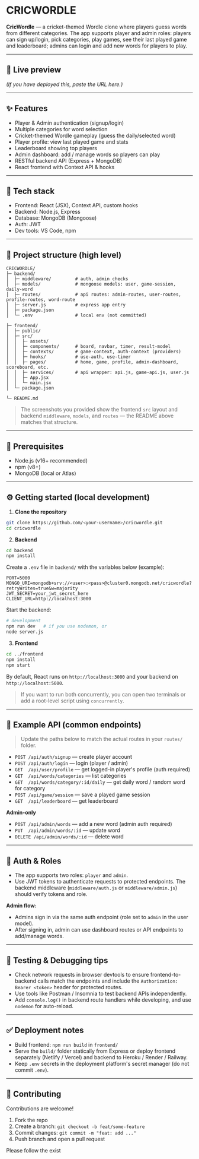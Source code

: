 # CRICWORDLE

**CricWordle** — a cricket-themed Wordle clone where players guess words from different categories. The app supports player and admin roles: players can sign up/login, pick categories, play games, see their last played game and leaderboard; admins can login and add new words for players to play.

---

## 🚀 Live preview

*(If you have deployed this, paste the URL here.)*

---

## ✨ Features

* Player & Admin authentication (signup/login)
* Multiple categories for word selection
* Cricket-themed Wordle gameplay (guess the daily/selected word)
* Player profile: view last played game and stats
* Leaderboard showing top players
* Admin dashboard: add / manage words so players can play
* RESTful backend API (Express + MongoDB)
* React frontend with Context API & hooks

---

## 🧩 Tech stack

* Frontend: React (JSX), Context API, custom hooks
* Backend: Node.js, Express
* Database: MongoDB (Mongoose)
* Auth: JWT
* Dev tools: VS Code, npm

---

## 📁 Project structure (high level)

```
CRICWORDLE/
├─ backend/
│  ├─ middleware/         # auth, admin checks
│  ├─ models/             # mongoose models: user, game-session, daily-word
│  ├─ routes/             # api routes: admin-routes, user-routes, profile-routes, word-route
│  ├─ server.js           # express app entry
│  ├─ package.json
│  └─ .env                # local env (not committed)

├─ frontend/
│  ├─ public/
│  ├─ src/
│  │  ├─ assets/
│  │  ├─ components/      # board, navbar, timer, result-model
│  │  ├─ contexts/        # game-context, auth-context (providers)
│  │  ├─ hooks/           # use-auth, use-timer
│  │  ├─ pages/           # home, game, profile, admin-dashboard, scoreboard, etc.
│  │  ├─ services/        # api wrapper: api.js, game-api.js, user.js
│  │  ├─ App.jsx
│  │  └─ main.jsx
│  └─ package.json

└─ README.md
```

> The screenshots you provided show the frontend `src` layout and backend `middleware`, `models`, and `routes` — the README above matches that structure.

---

## 🔧 Prerequisites

* Node.js (v16+ recommended)
* npm (v8+)
* MongoDB (local or Atlas)

---

## ⚙️ Getting started (local development)

1. **Clone the repository**

```bash
git clone https://github.com/<your-username>/cricwordle.git
cd cricwordle
```

2. **Backend**

```bash
cd backend
npm install
```

Create a `.env` file in `backend/` with the variables below (example):

```
PORT=5000
MONGO_URI=mongodb+srv://<user>:<pass>@cluster0.mongodb.net/cricwordle?retryWrites=true&w=majority
JWT_SECRET=your_jwt_secret_here
CLIENT_URL=http://localhost:3000
```

Start the backend:

```bash
# development
npm run dev   # if you use nodemon, or
node server.js
```

3. **Frontend**

```bash
cd ../frontend
npm install
npm start
```

By default, React runs on `http://localhost:3000` and your backend on `http://localhost:5000`.

> If you want to run both concurrently, you can open two terminals or add a root-level script using `concurrently`.

---

## 🧾 Example API (common endpoints)

> Update the paths below to match the actual routes in your `routes/` folder.

* `POST /api/auth/signup` — create player account
* `POST /api/auth/login` — login (player / admin)
* `GET  /api/user/profile` — get logged-in player's profile (auth required)
* `GET  /api/words/categories` — list categories
* `GET  /api/words/category/:id/daily` — get daily word / random word for category
* `POST /api/game/session` — save a played game session
* `GET  /api/leaderboard` — get leaderboard

**Admin-only**

* `POST /api/admin/words` — add a new word (admin auth required)
* `PUT  /api/admin/words/:id` — update word
* `DELETE /api/admin/words/:id` — delete word

---

## 🔐 Auth & Roles

* The app supports two roles: `player` and `admin`.
* Use JWT tokens to authenticate requests to protected endpoints. The backend middleware (`middleware/auth.js` or `middleware/admin.js`) should verify tokens and role.

**Admin flow:**

* Admins sign in via the same auth endpoint (role set to `admin` in the user model).
* After signing in, admin can use dashboard routes or API endpoints to add/manage words.

---

## 🧪 Testing & Debugging tips

* Check network requests in browser devtools to ensure frontend-to-backend calls match the endpoints and include the `Authorization: Bearer <token>` header for protected routes.
* Use tools like Postman / Insomnia to test backend APIs independently.
* Add `console.log()` in backend route handlers while developing, and use `nodemon` for auto-reload.

---

## ✅ Deployment notes

* Build frontend: `npm run build` in `frontend/`
* Serve the `build/` folder statically from Express or deploy frontend separately (Netlify / Vercel) and backend to Heroku / Render / Railway.
* Keep `.env` secrets in the deployment platform's secret manager (do not commit `.env`).

---

## 🤝 Contributing

Contributions are welcome!

1. Fork the repo
2. Create a branch: `git checkout -b feat/some-feature`
3. Commit changes: `git commit -m "feat: add ..."`
4. Push branch and open a pull request

Please follow the exist
